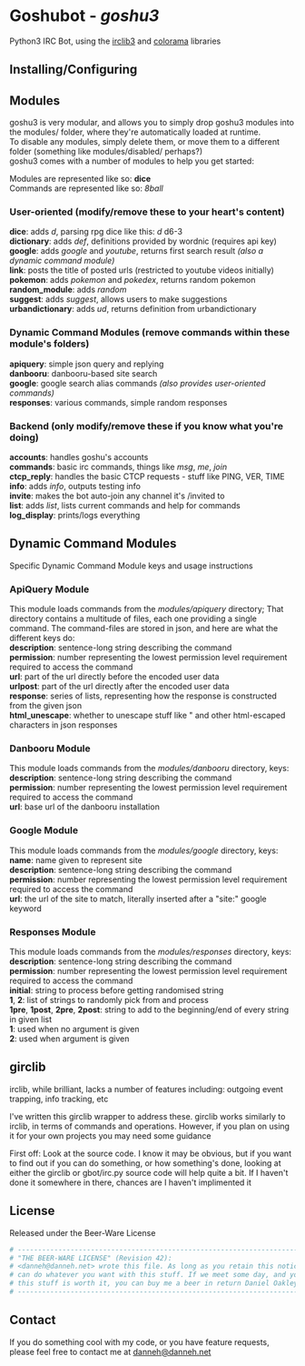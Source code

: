Goshubot - _goshu3_
===================

Python3 IRC Bot, using the [irclib3](http://github.com/Danneh/python-irclib) and [colorama](http://pypi.python.org/pypi/colorama) libraries

Installing/Configuring
----------------------
<section for users here, including installing python3, and installing the required libs>

Modules
-------
goshu3 is very modular, and allows you to simply drop goshu3 modules into the modules/ folder, where they're automatically loaded at runtime.  
To disable any modules, simply delete them, or move them to a different folder (something like modules/disabled/ perhaps?)  
goshu3 comes with a number of modules to help you get started:

Modules are represented like so: **dice**  
Commands are represented like so: _8ball_  

### User-oriented  (modify/remove these to your heart's content)
**dice**: adds _d_, parsing rpg dice like this: _d_ d6-3  
**dictionary**: adds _def_, definitions provided by wordnic (requires api key)  
**google**: adds _google_ and _youtube_, returns first search result _(also a dynamic command module)_  
**link**: posts the title of posted urls (restricted to youtube videos initially)  
**pokemon**: adds _pokemon_ and _pokedex_, returns random pokemon  
**random_module**: adds _random_  
**suggest**: adds _suggest_, allows users to make suggestions  
**urbandictionary**: adds _ud_, returns definition from urbandictionary  

### Dynamic Command Modules (remove commands within these module's folders)
**apiquery**: simple json query and replying  
**danbooru**: danbooru-based site search  
**google**: google search alias commands _(also provides user-oriented commands)_  
**responses**: various commands, simple random responses  

### Backend  (only modify/remove these if you know what you're doing)
**accounts**: handles goshu's accounts  
**commands**: basic irc commands, things like _msg_, _me_, _join_  
**ctcp_reply**: handles the basic CTCP requests - stuff like PING, VER, TIME  
**info**: adds _info_, outputs testing info  
**invite**: makes the bot auto-join any channel it's /invited to  
**list**: adds _list_, lists current commands and help for commands  
**log_display**: prints/logs everything  

Dynamic Command Modules
-----------------------
Specific Dynamic Command Module keys and usage instructions

### ApiQuery Module
This module loads commands from the _modules/apiquery_ directory; That directory contains a multitude of files, each one providing a single command. The command-files are stored in json, and here are what the different keys do:  
**description**: sentence-long string describing the command  
**permission**: number representing the lowest permission level requirement required to access the command  
**url**: part of the url directly before the encoded user data  
**urlpost**: part of the url directly after the encoded user data  
**response**: series of lists, representing how the response is constructed from the given json  
**html_unescape**: whether to unescape stuff like &quot; and other html-escaped characters in json responses  

### Danbooru Module
This module loads commands from the _modules/danbooru_ directory, keys:  
**description**: sentence-long string describing the command  
**permission**: number representing the lowest permission level requirement required to access the command  
**url**: base url of the danbooru installation  

### Google Module
This module loads commands from the _modules/google_ directory, keys:  
**name**: name given to represent site  
**description**: sentence-long string describing the command  
**permission**: number representing the lowest permission level requirement required to access the command  
**url**: the url of the site to match, literally inserted after a "site:" google keyword  

### Responses Module
This module loads commands from the _modules/responses_ directory, keys:  
**description**: sentence-long string describing the command  
**permission**: number representing the lowest permission level requirement required to access the command  
**initial**: string to process before getting randomised string  
**1**, **2**: list of strings to randomly pick from and process  
**1pre**, **1post**, **2pre**, **2post**: string to add to the beginning/end of every string in given list  
**1**: used when no argument is given  
**2**: used when argument is given  

girclib
-------------------
irclib, while brilliant, lacks a number of features including: outgoing event trapping, info tracking, etc

I've written this girclib wrapper to address these. girclib works similarly to irclib, in terms of commands and operations. However, if you plan on using it for your own projects you may need some guidance

First off: Look at the source code. I know it may be obvious, but if you want to find out if you can do something, or how something's done, looking at either the girclib or gbot/irc.py source code will help quite a bit. If I haven't done it somewhere in there, chances are I haven't implimented it

<docs here>

License
-------
Released under the Beer-Ware License

```python
# ----------------------------------------------------------------------------
# "THE BEER-WARE LICENSE" (Revision 42):
# <danneh@danneh.net> wrote this file. As long as you retain this notice you
# can do whatever you want with this stuff. If we meet some day, and you think
# this stuff is worth it, you can buy me a beer in return Daniel Oakley
# ----------------------------------------------------------------------------
```

Contact
-------
If you do something cool with my code, or you have feature requests, please feel free to contact me at danneh@danneh.net